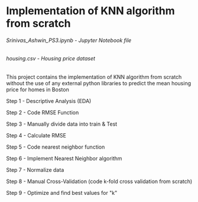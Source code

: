 # Implementation of KNN algorithm from scratch

###### Srinivas_Ashwin_PS3.ipynb - Jupyter Notebook file
###### housing.csv - Housing price dataset

This project contains the implementation of KNN algorithm from scratch without the use of any external python libraries to predict the mean housing price for homes in Boston


Step 1 - Descriptive Analysis (EDA)

Step 2 - Code RMSE Function

Step 3 - Manually divide data into train & Test

Step 4 - Calculate RMSE

Step 5 - Code nearest neighbor function

Step 6 - Implement Nearest Neighbor algorithm

Step 7 - Normalize data

Step 8 - Manual Cross-Validation (code k-fold cross validation from scratch)

Step 9 - Optimize and find best values for "k" 
